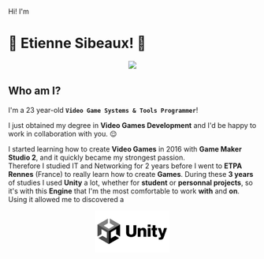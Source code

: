  Hi! I'm  
 # 🍃 Etienne Sibeaux! 🍂 

<p align="center">
<img src="https://tenor.com/view/smash-bros-gif-3802449.gif" width="" height="" />
</p>

## Who am I?

I'm a 23 year-old **`Video Game Systems & Tools Programmer`**!  

I just obtained my degree in **Video Games Development** and I'd be happy to work in collaboration with you. 😌  

I started learning how to create **Video Games** in 2016 with **Game Maker Studio 2**, and it quickly became my strongest passion.  
Therefore I studied IT and Networking for 2 years before I went to **ETPA Rennes** (France) to really learn how to create **Games**. 
During these **3 years** of studies I used **Unity** a lot, whether for **student** or **personnal projects**, so it's with this 
**Engine** that I'm the most comfortable to work **with** and **on**. Using it allowed me to discovered a 

<p align="center">
<img src="Resources/Images/I_UnityLogo.png" alt= “” width="30%" height="30%">
</p>



